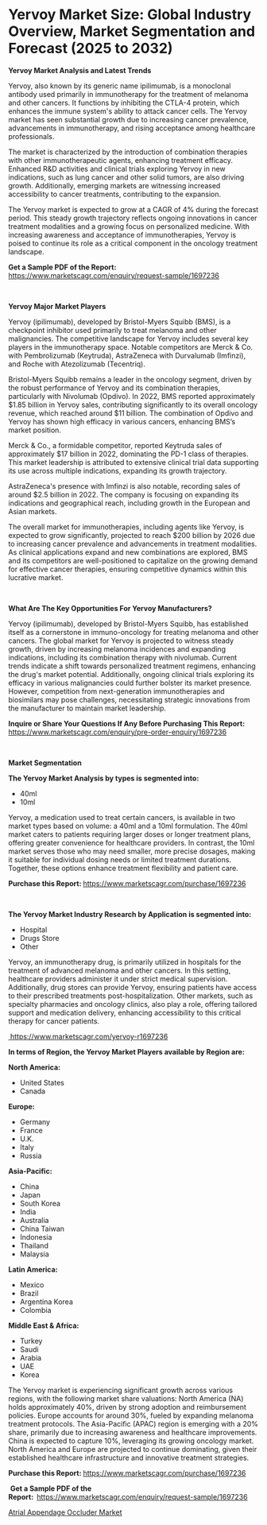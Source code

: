 <p><h1>Yervoy Market Size: Global Industry Overview, Market Segmentation and Forecast (2025 to 2032)</h1></p><p><strong>Yervoy Market Analysis and Latest Trends</strong></p>
<p><p>Yervoy, also known by its generic name ipilimumab, is a monoclonal antibody used primarily in immunotherapy for the treatment of melanoma and other cancers. It functions by inhibiting the CTLA-4 protein, which enhances the immune system's ability to attack cancer cells. The Yervoy market has seen substantial growth due to increasing cancer prevalence, advancements in immunotherapy, and rising acceptance among healthcare professionals.</p><p>The market is characterized by the introduction of combination therapies with other immunotherapeutic agents, enhancing treatment efficacy. Enhanced R&D activities and clinical trials exploring Yervoy in new indications, such as lung cancer and other solid tumors, are also driving growth. Additionally, emerging markets are witnessing increased accessibility to cancer treatments, contributing to the expansion.</p><p>The Yervoy market is expected to grow at a CAGR of 4% during the forecast period. This steady growth trajectory reflects ongoing innovations in cancer treatment modalities and a growing focus on personalized medicine. With increasing awareness and acceptance of immunotherapies, Yervoy is poised to continue its role as a critical component in the oncology treatment landscape.</p></p>
<p><strong>Get a Sample PDF of the Report:&nbsp;</strong> <a href="https://www.marketscagr.com/enquiry/request-sample/1697236?utm_campaign=2770&utm_medium=2&utm_source=Github&utm_content=ia&utm_term=08032025&utm_id=yervoy">https://www.marketscagr.com/enquiry/request-sample/1697236</a></p>
<p>&nbsp;</p>
<p><strong>Yervoy Major Market Players</strong></p>
<p><p>Yervoy (ipilimumab), developed by Bristol-Myers Squibb (BMS), is a checkpoint inhibitor used primarily to treat melanoma and other malignancies. The competitive landscape for Yervoy includes several key players in the immunotherapy space. Notable competitors are Merck & Co. with Pembrolizumab (Keytruda), AstraZeneca with Durvalumab (Imfinzi), and Roche with Atezolizumab (Tecentriq). </p><p>Bristol-Myers Squibb remains a leader in the oncology segment, driven by the robust performance of Yervoy and its combination therapies, particularly with Nivolumab (Opdivo). In 2022, BMS reported approximately $1.85 billion in Yervoy sales, contributing significantly to its overall oncology revenue, which reached around $11 billion. The combination of Opdivo and Yervoy has shown high efficacy in various cancers, enhancing BMS’s market position.</p><p>Merck & Co., a formidable competitor, reported Keytruda sales of approximately $17 billion in 2022, dominating the PD-1 class of therapies. This market leadership is attributed to extensive clinical trial data supporting its use across multiple indications, expanding its growth trajectory.</p><p>AstraZeneca's presence with Imfinzi is also notable, recording sales of around $2.5 billion in 2022. The company is focusing on expanding its indications and geographical reach, including growth in the European and Asian markets.</p><p>The overall market for immunotherapies, including agents like Yervoy, is expected to grow significantly, projected to reach $200 billion by 2026 due to increasing cancer prevalence and advancements in treatment modalities. As clinical applications expand and new combinations are explored, BMS and its competitors are well-positioned to capitalize on the growing demand for effective cancer therapies, ensuring competitive dynamics within this lucrative market.</p></p>
<p>&nbsp;</p>
<p><strong>What Are The Key Opportunities For Yervoy Manufacturers?</strong></p>
<p><p>Yervoy (ipilimumab), developed by Bristol-Myers Squibb, has established itself as a cornerstone in immuno-oncology for treating melanoma and other cancers. The global market for Yervoy is projected to witness steady growth, driven by increasing melanoma incidences and expanding indications, including its combination therapy with nivolumab. Current trends indicate a shift towards personalized treatment regimens, enhancing the drug's market potential. Additionally, ongoing clinical trials exploring its efficacy in various malignancies could further bolster its market presence. However, competition from next-generation immunotherapies and biosimilars may pose challenges, necessitating strategic innovations from the manufacturer to maintain market leadership.</p></p>
<p><strong>Inquire or Share Your Questions If Any Before Purchasing This Report:</strong> <a href="https://www.marketscagr.com/enquiry/pre-order-enquiry/1697236?utm_campaign=2770&utm_medium=2&utm_source=Github&utm_content=ia&utm_term=08032025&utm_id=yervoy">https://www.marketscagr.com/enquiry/pre-order-enquiry/1697236</a></p>
<p>&nbsp;</p>
<p><strong>Market Segmentation</strong></p>
<p><strong>The Yervoy Market Analysis by types is segmented into:</strong></p>
<p><ul><li>40ml</li><li>10ml</li></ul></p>
<p><p>Yervoy, a medication used to treat certain cancers, is available in two market types based on volume: a 40ml and a 10ml formulation. The 40ml market caters to patients requiring larger doses or longer treatment plans, offering greater convenience for healthcare providers. In contrast, the 10ml market serves those who may need smaller, more precise dosages, making it suitable for individual dosing needs or limited treatment durations. Together, these options enhance treatment flexibility and patient care.</p></p>
<p><strong>Purchase this Report:&nbsp;</strong><a href="https://www.marketscagr.com/purchase/1697236?utm_campaign=2770&utm_medium=2&utm_source=Github&utm_content=ia&utm_term=08032025&utm_id=yervoy">https://www.marketscagr.com/purchase/1697236</a></p>
<p>&nbsp;</p>
<p><strong>The Yervoy Market Industry Research by Application is segmented into:</strong></p>
<p><ul><li>Hospital</li><li>Drugs Store</li><li>Other</li></ul></p>
<p><p>Yervoy, an immunotherapy drug, is primarily utilized in hospitals for the treatment of advanced melanoma and other cancers. In this setting, healthcare providers administer it under strict medical supervision. Additionally, drug stores can provide Yervoy, ensuring patients have access to their prescribed treatments post-hospitalization. Other markets, such as specialty pharmacies and oncology clinics, also play a role, offering tailored support and medication delivery, enhancing accessibility to this critical therapy for cancer patients.</p></p>
<p><a href="https://www.marketscagr.com/yervoy-r1697236?utm_campaign=2770&utm_medium=2&utm_source=Github&utm_content=ia&utm_term=08032025&utm_id=yervoy">&nbsp;https://www.marketscagr.com/yervoy-r1697236</a></p>
<p><strong>In terms of Region, the Yervoy Market Players available by Region are:</strong></p>
<p>
    <p> <strong> North America: </strong>
        <ul>
            <li>United States</li>
            <li>Canada</li>
        </ul>
        </p> 
    <p> <strong> Europe: </strong>
        <ul>
            <li>Germany</li>
            <li>France</li>
            <li>U.K.</li>
            <li>Italy</li>
            <li>Russia</li>
        </ul>
        </p> 
    <p> <strong> Asia-Pacific: </strong>
        <ul>
            <li>China</li>
            <li>Japan</li>
            <li>South Korea</li>
            <li>India</li>
            <li>Australia</li>
            <li>China Taiwan</li>
            <li>Indonesia</li>
            <li>Thailand</li>
            <li>Malaysia</li>
        </ul>
        </p> 
    <p> <strong> Latin America: </strong>
        <ul>
            <li>Mexico</li>
            <li>Brazil</li>
            <li>Argentina Korea</li>
            <li>Colombia</li>
        </ul>
        </p> 
    <p> <strong> Middle East & Africa: </strong>
        <ul>
            <li>Turkey</li>
            <li>Saudi</li>
            <li>Arabia</li>
            <li>UAE</li>
            <li>Korea</li>
        </ul>
    </p>
    </p>
<p><p>The Yervoy market is experiencing significant growth across various regions, with the following market share valuations: North America (NA) holds approximately 40%, driven by strong adoption and reimbursement policies. Europe accounts for around 30%, fueled by expanding melanoma treatment protocols. The Asia-Pacific (APAC) region is emerging with a 20% share, primarily due to increasing awareness and healthcare improvements. China is expected to capture 10%, leveraging its growing oncology market. North America and Europe are projected to continue dominating, given their established healthcare infrastructure and innovative treatment strategies.</p></p>
<p><strong>Purchase this Report: </strong><a href="https://www.marketscagr.com/purchase/1697236?utm_campaign=2770&utm_medium=2&utm_source=Github&utm_content=ia&utm_term=08032025&utm_id=yervoy">https://www.marketscagr.com/purchase/1697236</a></p>
<p>&nbsp;<strong>Get a Sample PDF of the Report:&nbsp;&nbsp;</strong><a href="https://www.marketscagr.com/enquiry/request-sample/1697236?utm_campaign=2770&utm_medium=2&utm_source=Github&utm_content=ia&utm_term=08032025&utm_id=yervoy">https://www.marketscagr.com/enquiry/request-sample/1697236</a></p>
<p><strong></strong></p>
<p><p><a href="https://github.com/berbelsagwan/Market-Research-Report-List-1/blob/main/atrial-appendage-occluder-market.md?utm_campaign=2770&utm_medium=2&utm_source=Github&utm_content=ia&utm_term=08032025&utm_id=yervoy">Atrial Appendage Occluder Market</a></p></p>